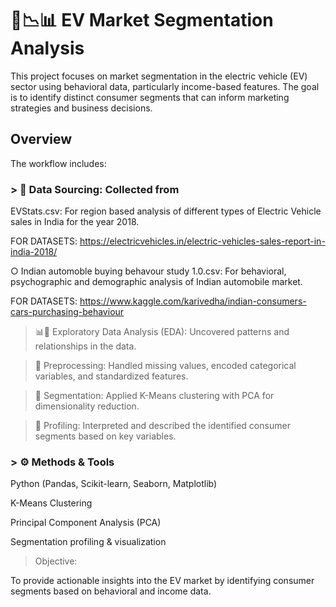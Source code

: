 # 🚗📉📊 EV Market Segmentation Analysis

This project focuses on market segmentation in the electric vehicle (EV) sector using behavioral data, particularly income-based features. The goal is to identify distinct consumer segments that can inform marketing strategies and business decisions.

## Overview
The workflow includes:

### > 🔗 Data Sourcing: Collected from 

EVStats.csv: For region based analysis of different types of Electric Vehicle sales in India for the year 2018. 

FOR DATASETS:  https://electricvehicles.in/electric-vehicles-sales-report-in-india-2018/ 

○ Indian automoble buying behavour study 1.0.csv: For behavioral, psychographic and demographic analysis of Indian automobile market.

FOR DATASETS:    https://www.kaggle.com/karivedha/indian-consumers-cars-purchasing-behaviour 


 > 📊🔎 Exploratory Data Analysis (EDA): Uncovered patterns and relationships in the data.

 > 🧹 Preprocessing: Handled missing values, encoded categorical variables, and standardized features.

 > 🧠 Segmentation: Applied K-Means clustering with PCA for dimensionality reduction.

 > 🧾 Profiling: Interpreted and described the identified consumer segments based on key variables.

### > ⚙ Methods & Tools
Python (Pandas, Scikit-learn, Seaborn, Matplotlib)

K-Means Clustering

Principal Component Analysis (PCA)

Segmentation profiling & visualization

> Objective:

To provide actionable insights into the EV market by identifying consumer segments based on behavioral and income data.
